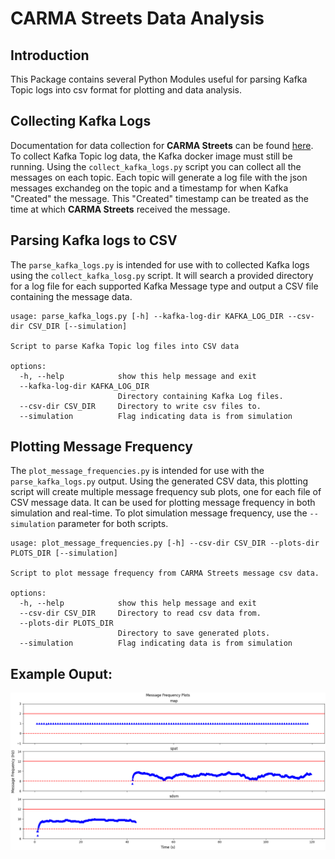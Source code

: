 # CARMA Streets Data Analysis
## Introduction
This Package contains several Python Modules useful for parsing Kafka Topic logs into csv format for plotting and data analysis.
## Collecting Kafka Logs
Documentation for data collection for **CARMA Streets** can be found [here](https://github.com/usdot-fhwa-stol/carma-streets/tree/release/lavida?tab=readme-ov-file#data-collection). To collect Kafka Topic log data, the Kafka docker image must still be running. Using the `collect_kafka_logs.py` script you can collect all the messages on each topic. Each topic will generate a log file with the json messages exchandeg on the topic and a timestamp for when Kafka "Created" the message. This "Created" timestamp can be treated as the time at which **CARMA Streets** received the message.
## Parsing Kafka logs to CSV 
The `parse_kafka_logs.py` is intended for use with to collected Kafka logs using the `collect_kafka_losg.py` script. It will search a provided directory for a log file for each supported Kafka Message type and output a CSV file containing the message data.
```
usage: parse_kafka_logs.py [-h] --kafka-log-dir KAFKA_LOG_DIR --csv-dir CSV_DIR [--simulation]

Script to parse Kafka Topic log files into CSV data

options:
  -h, --help            show this help message and exit
  --kafka-log-dir KAFKA_LOG_DIR
                        Directory containing Kafka Log files.
  --csv-dir CSV_DIR     Directory to write csv files to.
  --simulation          Flag indicating data is from simulation
```
## Plotting Message Frequency
The `plot_message_frequencies.py` is intended for use with the `parse_kafka_logs.py` output. Using the generated CSV data, this plotting script will create multiple message frequency sub plots, one for each file of CSV message data. It can be used for plotting message frequency in both simulation and real-time. To plot simulation message frequency, use the `--simulation` parameter for both scripts.
```
usage: plot_message_frequencies.py [-h] --csv-dir CSV_DIR --plots-dir PLOTS_DIR [--simulation]

Script to plot message frequency from CARMA Streets message csv data.

options:
  -h, --help            show this help message and exit
  --csv-dir CSV_DIR     Directory to read csv data from.
  --plots-dir PLOTS_DIR
                        Directory to save generated plots.
  --simulation          Flag indicating data is from simulation
```
## Example Ouput:
![Alt text](docs/message_frequencies_example.png)